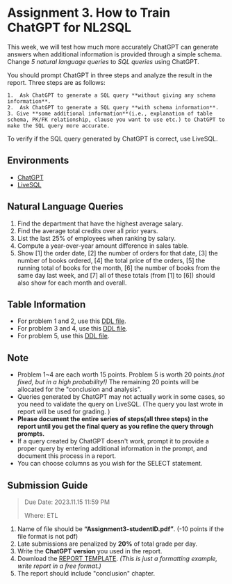 # Assignment 3. How to Train ChatGPT for NL2SQL
This week, we will test how much more accurately ChatGPT can generate answers when additional information is provided through a simple schema. <br/>
Change *5 natural language queries* to *SQL queries* using ChatGPT.<br/>

You should prompt ChatGPT in three steps and analyze the result in the report. Three steps are as follows:

    1.  Ask ChatGPT to generate a SQL query **without giving any schema information**.
    2.  Ask ChatGPT to generate a SQL query **with schema information**.
    3. Give **some additional information**(i.e., explanation of table schema, PK/FK relationship, clause you want to use etc.) to ChatGPT to make the SQL query more accurate.

To verify if the SQL query generated by ChatGPT is correct, use LiveSQL. 


## Environments
- [ChatGPT](https://chat.openai.com/)
- [LiveSQL](https://livesql.oracle.com/)

## Natural Language Queries
1. Find the department that have the highest average salary.
2. Find the average total credits over all prior years.
3. List the last 25% of employees when ranking by salary.
4. Compute a year-over-year amount difference in sales table.
5. Show [1] the order date, [2] the number of orders for that date, [3] the number of books ordered, [4] the total price of the orders, [5] the running total of books for the month, [6] the number of books from the same day last week, and [7] all of these totals (from [1] to [6]) should also show for each month and overall.


## Table Information
- For problem 1 and 2, use this  [DDL file](./DDL(q1,q2).sql).
- For problem 3 and 4, use this [DDL file]().
- For problem 5, use this [DDL file]().

## Note
- Problem 1~4 are each worth 15 points. Problem 5 is worth 20 points.*(not fixed, but in a high probability!)* The remaining 20 points will be allocated for the "conclusion and analysis".
- Queries generated by ChatGPT may not actually work in some cases, so you need to validate the query on LiveSQL. (The query you last wrote in report will be used for grading. )
- **Please document the entire series of steps(all three steps) in the report until you get the final query as you refine the query through prompts.**
- If a query created by ChatGPT doesn't work, prompt it to provide a proper query by entering additional
information in the prompt, and document this process in a report. 
- You can choose columns as you wish for the SELECT statement.<br/>

## Submission Guide
> Due Date: 2023.11.15 11:59 PM
> 
> Where: ETL

1. Name of file should be **“Assignment3-studentID.pdf”**. (-10 points if the file format is not pdf)
2. Late submissions are penalized by **20%** of total grade per day. <br/>
3. Write the **ChatGPT version** you used in the report. <br/>
4. Download the [REPORT TEMPLATE](./report-template.docx). *(This is just a formatting example, write report in a free format.)*
5. The report should include "conclusion" chapter.
